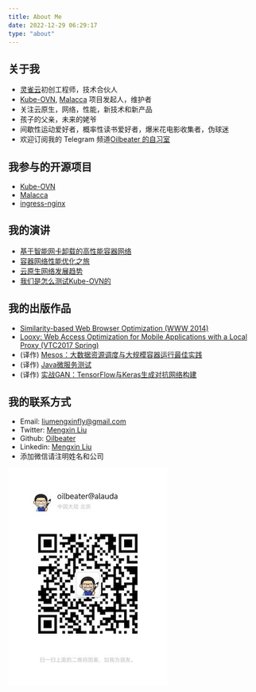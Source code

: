 ```yaml
---
title: About Me
date: 2022-12-29 06:29:17
type: "about"
---
```

## 关于我

- [灵雀云](https://www.alauda.cn/)初创工程师，技术合伙人
- [Kube-OVN](https://github.com/kubeovn), [Malacca](https://github.com/oilbeater/malacca) 项目发起人，维护者
- 关注云原生，网络，性能，新技术和新产品
- 孩子的父亲，未来的姥爷
- 间歇性运动爱好者，概率性读书爱好者，爆米花电影收集者，伪球迷
- 欢迎订阅我的 Telegram 频道[Oilbeater 的自习室](https://t.me/oilbeater_studyroom)

## 我参与的开源项目

- [Kube-OVN](https://github.com/kubeovn)
- [Malacca](https://github.com/oilbeater/malacca)
- [ingress-nginx](https://github.com/oilbeater/ingress-nginx)

## 我的演讲

- [基于智能网卡卸载的高性能容器网络](https://github.com/oilbeater/slides/blob/main/2021-04-20-Nvidia-Webinar)
- [容器网络性能优化之旅](https://github.com/oilbeater/slides/blob/main/2021-12-27-MegaEase%E5%85%AC%E5%BC%80%E5%88%86%E4%BA%AB)
- [云原生网络发展趋势](https://github.com/oilbeater/slides/blob/main/2022-10-29-%E4%B8%AD%E5%9B%BD%E5%BC%80%E6%BA%90%E5%B9%B4%E4%BC%9A-COSCon2022)
- [我们是怎么测试Kube-OVN的](https://github.com/oilbeater/slides/blob/main/2022-12-30-%E6%9C%A8%E5%85%B0%E5%B3%B0%E4%BC%9A)

## 我的出版作品

- [Similarity-based Web Browser Optimization (WWW 2014)](https://dl.acm.org/doi/abs/10.1145/2566486.2567971)
- [Looxy: Web Access Optimization for Mobile Applications with a Local Proxy (VTC2017 Spring)](http://ieeexplore.ieee.org/document/8108297/)
- (译作) [Mesos：大数据资源调度与大规模容器运行最佳实践](https://book.douban.com/subject/26609422/)
- (译作) [Java微服务测试](https://book.douban.com/subject/34466227/)
- (译作) [实战GAN：TensorFlow与Keras生成对抗网络构建](https://book.douban.com/subject/34879028/)

## 我的联系方式

- Email: [liumengxinfly@gmail.com](mailto:liumengxinfly@gmail.com)
- Twitter: [Mengxin Liu](https://twitter.com/liumengxinfly)
- Github: [Oilbeater](https://github.com/oilbeater)
- Linkedin: [Mengxin Liu](https://www.linkedin.com/in/oilbeater/)
- 添加微信请注明姓名和公司

![](/images/wechat.jpeg)

